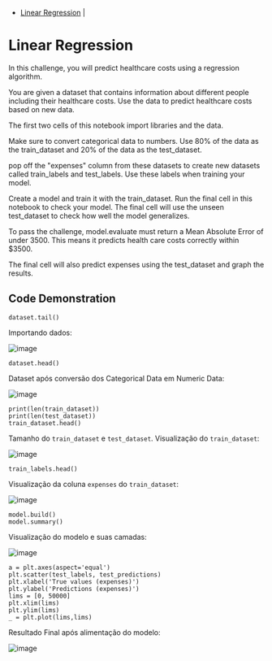 
- [Linear Regression](#Linear-Regression) |


# Linear Regression

In this challenge, you will predict healthcare costs using a regression algorithm.

You are given a dataset that contains information about different people including their healthcare costs. Use the data to predict healthcare costs based on new data.

The first two cells of this notebook import libraries and the data.

Make sure to convert categorical data to numbers. Use 80% of the data as the train_dataset and 20% of the data as the test_dataset.

pop off the "expenses" column from these datasets to create new datasets called train_labels and test_labels. Use these labels when training your model.

Create a model and train it with the train_dataset. Run the final cell in this notebook to check your model. The final cell will use the unseen test_dataset to check how well the model generalizes.

To pass the challenge, model.evaluate must return a Mean Absolute Error of under 3500. This means it predicts health care costs correctly within $3500.

The final cell will also predict expenses using the test_dataset and graph the results.




## Code Demonstration

```
dataset.tail()
```
Importando dados:  

![image](https://github.com/Henriquevv/machine-learning/assets/71598959/63254540-b438-48f4-9c02-22bcc9b53b5a)


```
dataset.head()
```
Dataset após conversão dos Categorical Data em Numeric Data:  

![image](https://github.com/Henriquevv/machine-learning/assets/71598959/7cd347a8-a4ca-47b7-81e6-d7d90e508c28)


```
print(len(train_dataset))
print(len(test_dataset))
train_dataset.head()
```
Tamanho do ```train_dataset``` e ```test_dataset```. Visualização do ```train_dataset```:  

![image](https://github.com/Henriquevv/machine-learning/assets/71598959/b7e5ca9e-da52-49da-a450-037463bc1dbf)


```
train_labels.head()
```
Visualização da coluna ```expenses``` do ```train_dataset```:  

![image](https://github.com/Henriquevv/machine-learning/assets/71598959/096c26a5-7c15-41df-b98f-a5e45d09303c)


```
model.build()
model.summary()
```
Visualização do modelo e suas camadas:  

![image](https://github.com/Henriquevv/machine-learning/assets/71598959/fda193dc-0893-4805-908b-ecea89f3f545)


```
a = plt.axes(aspect='equal')
plt.scatter(test_labels, test_predictions)
plt.xlabel('True values (expenses)')
plt.ylabel('Predictions (expenses)')
lims = [0, 50000]
plt.xlim(lims)
plt.ylim(lims)
_ = plt.plot(lims,lims)
```
Resultado Final após alimentação do modelo:  

![image](https://github.com/Henriquevv/machine-learning/assets/71598959/9bb3ee4c-e25c-4e80-b991-6db477ffe7bc)
